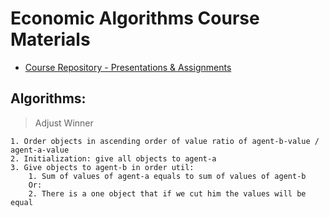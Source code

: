 # Economic Algorithms Course Materials

* [Course Repository - Presentations & Assignments](https://github.com/erelsgl-at-ariel/algorithms-5783)


## Algorithms:

> Adjust Winner

```
1. Order objects in ascending order of value ratio of agent-b-value / agent-a-value
2. Initialization: give all objects to agent-a
3. Give objects to agent-b in order util:
	1. Sum of values of agent-a equals to sum of values of agent-b
	Or:
	2. There is a one object that if we cut him the values will be equal
```
